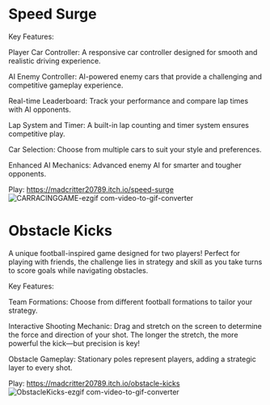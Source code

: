 # Speed Surge
Key Features:

Player Car Controller: A responsive car controller designed for smooth and realistic driving experience.

AI Enemy Controller: AI-powered enemy cars that provide a challenging and competitive gameplay experience.

Real-time Leaderboard: Track your performance and compare lap times with AI opponents.

Lap System and Timer: A built-in lap counting and timer system ensures competitive play.

Car Selection: Choose from multiple cars to suit your style and preferences.

Enhanced AI Mechanics: Advanced enemy AI for smarter and tougher opponents.

Play: https://madcritter20789.itch.io/speed-surge
![CARRACINGGAME-ezgif com-video-to-gif-converter](https://github.com/user-attachments/assets/ff4575c4-52c9-4273-8e0f-2d6770717167)


# Obstacle Kicks

A unique football-inspired game designed for two players! Perfect for playing with friends, the challenge lies in strategy and skill as you take turns to score goals while navigating obstacles.

Key Features:

Team Formations: Choose from different football formations to tailor your strategy.

Interactive Shooting Mechanic: Drag and stretch on the screen to determine the force and direction of your shot. The longer the stretch, the more powerful the kick—but precision is key!

Obstacle Gameplay: Stationary poles represent players, adding a strategic layer to every shot.

Play: https://madcritter20789.itch.io/obstacle-kicks
![ObstacleKicks-ezgif com-video-to-gif-converter](https://github.com/user-attachments/assets/868f24c5-79ac-450f-9297-3d3f5de9c52d)

